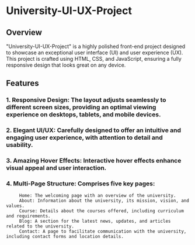 # University-UI-UX-Project
## Overview

"University-UI-UX-Project" is a highly polished front-end project designed to showcase an exceptional user interface (UI) and user experience (UX). This project is crafted using HTML, CSS, and JavaScript, ensuring a fully responsive design that looks great on any device.

## Features
### 1. Responsive Design: The layout adjusts seamlessly to different screen sizes, providing an optimal viewing experience on desktops, tablets, and mobile devices.
### 2. Elegant UI/UX: Carefully designed to offer an intuitive and engaging user experience, with attention to detail and usability.
### 3. Amazing Hover Effects: Interactive hover effects enhance visual appeal and user interaction.
### 4. Multi-Page Structure: Comprises five key pages:
         Home: The welcoming page with an overview of the university.
         About: Information about the university, its mission, vision, and values.
         Course: Details about the courses offered, including curriculum and requirements.
         Blog: A section for the latest news, updates, and articles related to the university.
         Contact: A page to facilitate communication with the university, including contact forms and location details.
